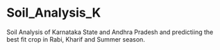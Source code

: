 # Soil_Analysis_K
Soil Analysis of Karnataka State and Andhra Pradesh and predictiing the best fit crop in Rabi, Kharif and Summer season.
